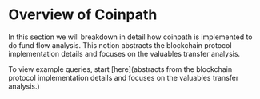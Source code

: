 # Overview of Coinpath

In this section we will breakdown in detail how coinpath is implemented to do fund flow analysis. This notion abstracts the blockchain protocol implementation details and focuses on the valuables transfer analysis.


To view example queries, start [here](abstracts from the blockchain protocol implementation details and focuses on the valuables transfer analysis.)